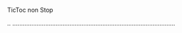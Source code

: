 TicToc non Stop

..
..............................................................................................